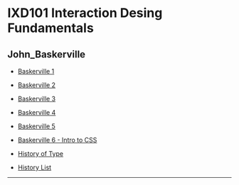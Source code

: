 IXD101 Interaction Desing Fundamentals 
======================================

John_Baskerville
-----------------

- [Baskerville 1](https://cwallen199.github.io/John_baskerville/john-baskerville1.html)

- [Baskerville 2](https://cwallen199.github.io/John_baskerville/john-baskerville2.html)

- [Baskerville 3](https://cwallen199.github.io/John_baskerville/john-baskerville3.html)

- [Baskerville 4](https://cwallen199.github.io/John_baskerville/john-baskerville4.html)

- [Baskerville 5](https://cwallen199.github.io/John_baskerville/john-baskerville5.html)

- [Baskerville 6 - Intro to CSS](https://cwallen199.github.io/John_baskerville/john-baskerville6.html)

- [History of Type](https://cwallen199.github.io/John_baskerville/The_History_of_Type.html)

- [History List](https://cwallen199.github.io/John_baskerville/history_list.html)
------------------------------------------------------------------